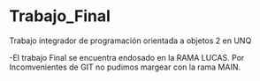 # Trabajo_Final
Trabajo integrador de programación orientada a objetos 2 en UNQ

-El trabajo Final se encuentra endosado en la RAMA LUCAS. Por Incomvenientes de GIT no pudimos margear con la rama MAIN.
